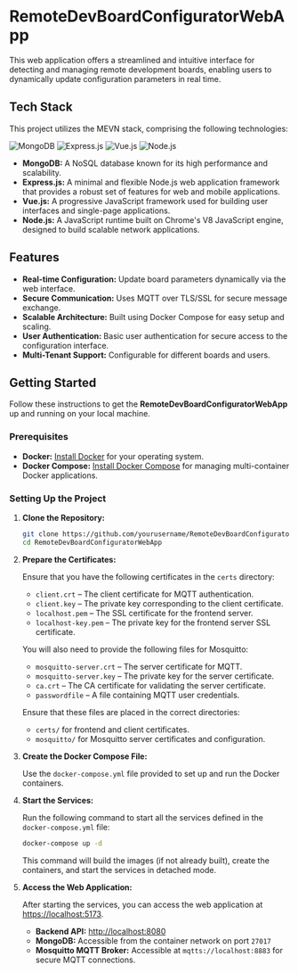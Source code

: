 # RemoteDevBoardConfiguratorWebApp

This web application offers a streamlined and intuitive interface for detecting and managing remote development boards, enabling users to dynamically update configuration parameters in real time.

## Tech Stack

This project utilizes the MEVN stack, comprising the following technologies:

![MongoDB](https://img.icons8.com/color/48/000000/mongodb.png) ![Express.js](https://img.icons8.com/color/48/000000/express-js.png) ![Vue.js](https://img.icons8.com/color/48/000000/vue-js.png) ![Node.js](https://img.icons8.com/color/48/000000/nodejs.png)

- **MongoDB:** A NoSQL database known for its high performance and scalability.
- **Express.js:** A minimal and flexible Node.js web application framework that provides a robust set of features for web and mobile applications.
- **Vue.js:** A progressive JavaScript framework used for building user interfaces and single-page applications.
- **Node.js:** A JavaScript runtime built on Chrome's V8 JavaScript engine, designed to build scalable network applications.

## Features

- **Real-time Configuration:** Update board parameters dynamically via the web interface.
- **Secure Communication:** Uses MQTT over TLS/SSL for secure message exchange.
- **Scalable Architecture:** Built using Docker Compose for easy setup and scaling.
- **User Authentication:** Basic user authentication for secure access to the configuration interface.
- **Multi-Tenant Support:** Configurable for different boards and users.

## Getting Started

Follow these instructions to get the **RemoteDevBoardConfiguratorWebApp** up and running on your local machine.

### Prerequisites

- **Docker:** [Install Docker](https://docs.docker.com/get-docker/) for your operating system.
- **Docker Compose:** [Install Docker Compose](https://docs.docker.com/compose/install/) for managing multi-container Docker applications.

### Setting Up the Project

1. **Clone the Repository:**

    ```bash
    git clone https://github.com/yourusername/RemoteDevBoardConfiguratorWebApp.git
    cd RemoteDevBoardConfiguratorWebApp
    ```

2. **Prepare the Certificates:**

   Ensure that you have the following certificates in the `certs` directory:

   - `client.crt` – The client certificate for MQTT authentication.
   - `client.key` – The private key corresponding to the client certificate.
   - `localhost.pem` – The SSL certificate for the frontend server.
   - `localhost-key.pem` – The private key for the frontend server SSL certificate.

   You will also need to provide the following files for Mosquitto:

   - `mosquitto-server.crt` – The server certificate for MQTT.
   - `mosquitto-server.key` – The private key for the server certificate.
   - `ca.crt` – The CA certificate for validating the server certificate.
   - `passwordfile` – A file containing MQTT user credentials. 

   Ensure that these files are placed in the correct directories:

   - `certs/` for frontend and client certificates.
   - `mosquitto/` for Mosquitto server certificates and configuration.

3. **Create the Docker Compose File:**

   Use the `docker-compose.yml` file provided to set up and run the Docker containers.
   
5. **Start the Services:**

    Run the following command to start all the services defined in the `docker-compose.yml` file:

    ```bash
    docker-compose up -d
    ```

   This command will build the images (if not already built), create the containers, and start the services in detached mode.

6. **Access the Web Application:**

   After starting the services, you can access the web application at [https://localhost:5173](https://localhost:5173). 

   - **Backend API:** [http://localhost:8080](http://localhost:8080)
   - **MongoDB:** Accessible from the container network on port `27017`
   - **Mosquitto MQTT Broker:** Accessible at `mqtts://localhost:8883` for secure MQTT connections.

